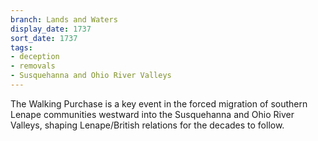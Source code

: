 ```yaml
---
branch: Lands and Waters
display_date: 1737
sort_date: 1737
tags:
- deception
- removals
- Susquehanna and Ohio River Valleys
---
```


The Walking Purchase is a key event in the forced migration of southern Lenape communities westward into the Susquehanna and Ohio River Valleys, shaping Lenape/British relations for the decades to follow.